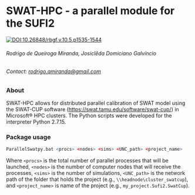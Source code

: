 # SWAT-HPC - a parallel module for the SUFI2
[![DOI:10.26848/rbgf.v.10.5.p1535-1544](https://zenodo.org/badge/DOI/10.26848/rbgf.v.10.5.p1535-1544.svg)](http://dx.doi.org/10.26848/rbgf.v.10.5.p1535-1544)
###### *Rodrigo de Queiroga Miranda, Josiclêda Domiciano Galvíncio*
###### Contact: rodrigo.qmiranda@gmail.com

### About
SWAT-HPC allows for distributed parallel calibration of SWAT model using the SWAT-CUP software (https://swat.tamu.edu/software/swat-cup/) in Microsoft® HPC clusters. The Python scripts were developed for the interpreter Python 2.7.15.

### Package usage
```r
ParallelSwatpy.bat <procs> <nodes> <sims> <UNC_path> <project_name>
```

Where ```<procs>``` is the total number of parallel processes that will be launched, ```<nodes>``` is the number of computer nodes that will receive the processes, ```<sims>``` is the number of simulations, ```<UNC_path>``` is the network path of the folder that holds the project (e.g., ```\\headnode\cluster_swatcup```), and ```<project_name>``` is name of the project (e.g., ```my_project.Sufi2.SwatCup```).
